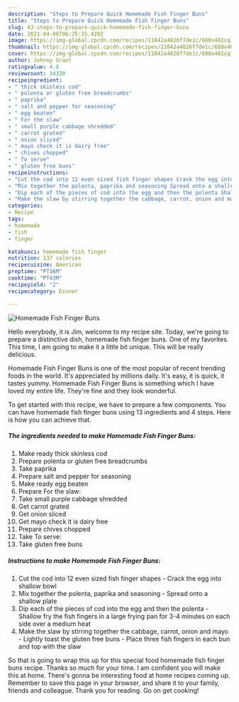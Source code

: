 ```yaml
---
description: "Steps to Prepare Quick Homemade Fish Finger Buns"
title: "Steps to Prepare Quick Homemade Fish Finger Buns"
slug: 43-steps-to-prepare-quick-homemade-fish-finger-buns
date: 2021-04-06T06:25:15.420Z
image: https://img-global.cpcdn.com/recipes/11042a4826f7de1c/680x482cq70/homemade-fish-finger-buns-recipe-main-photo.jpg
thumbnail: https://img-global.cpcdn.com/recipes/11042a4826f7de1c/680x482cq70/homemade-fish-finger-buns-recipe-main-photo.jpg
cover: https://img-global.cpcdn.com/recipes/11042a4826f7de1c/680x482cq70/homemade-fish-finger-buns-recipe-main-photo.jpg
author: Johnny Grant
ratingvalue: 4.8
reviewcount: 34330
recipeingredient:
- " thick skinless cod"
- " polenta or gluten free breadcrumbs"
- " paprika"
- " salt and pepper for seasoning"
- " egg beaten"
- " For the slaw"
- " small purple cabbage shredded"
- " carrot grated"
- " onion sliced"
- " mayo check it is dairy free"
- " chives chopped"
- " To serve"
- " gluten free buns"
recipeinstructions:
- "Cut the cod into 12 even sized fish finger shapes Crack the egg into shallow bowl"
- "Mix together the polenta, paprika and seasoning Spread onto a shallow plate"
- "Dip each of the pieces of cod into the egg and then the polenta Shallow fry the fish fingers in a large frying pan for 3-4 minutes on each side over a medium heat"
- "Make the slaw by stirring together the cabbage, carrot, onion and mayo Lightly toast the gluten free buns Place three fish fingers in each bun and top with the slaw"
categories:
- Recipe
tags:
- homemade
- fish
- finger

katakunci: homemade fish finger 
nutrition: 137 calories
recipecuisine: American
preptime: "PT16M"
cooktime: "PT43M"
recipeyield: "2"
recipecategory: Dinner

---
```



![Homemade Fish Finger Buns](https://img-global.cpcdn.com/recipes/11042a4826f7de1c/680x482cq70/homemade-fish-finger-buns-recipe-main-photo.jpg)

Hello everybody, it is Jim, welcome to my recipe site. Today, we're going to prepare a distinctive dish, homemade fish finger buns. One of my favorites. This time, I am going to make it a little bit unique. This will be really delicious.

Homemade Fish Finger Buns is one of the most popular of recent trending foods in the world. It's appreciated by millions daily. It's easy, it is quick, it tastes yummy. Homemade Fish Finger Buns is something which I have loved my entire life. They're fine and they look wonderful.




To get started with this recipe, we have to prepare a few components. You can have homemade fish finger buns using 13 ingredients and 4 steps. Here is how you can achieve that.

<!--inarticleads1-->

##### The ingredients needed to make Homemade Fish Finger Buns:

1. Make ready  thick skinless cod
1. Prepare  polenta or gluten free breadcrumbs
1. Take  paprika
1. Prepare  salt and pepper for seasoning
1. Make ready  egg beaten
1. Prepare  For the slaw:
1. Take  small purple cabbage shredded
1. Get  carrot grated
1. Get  onion sliced
1. Get  mayo check it is dairy free
1. Prepare  chives chopped
1. Take  To serve:
1. Take  gluten free buns




<!--inarticleads2-->

##### Instructions to make Homemade Fish Finger Buns:

1. Cut the cod into 12 even sized fish finger shapes - Crack the egg into shallow bowl
1. Mix together the polenta, paprika and seasoning - Spread onto a shallow plate
1. Dip each of the pieces of cod into the egg and then the polenta - Shallow fry the fish fingers in a large frying pan for 3-4 minutes on each side over a medium heat
1. Make the slaw by stirring together the cabbage, carrot, onion and mayo - Lightly toast the gluten free buns - Place three fish fingers in each bun and top with the slaw




So that is going to wrap this up for this special food homemade fish finger buns recipe. Thanks so much for your time. I am confident you will make this at home. There's gonna be interesting food at home recipes coming up. Remember to save this page in your browser, and share it to your family, friends and colleague. Thank you for reading. Go on get cooking!
